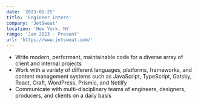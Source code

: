 ```yaml
---
date: '2023-01-25'
title: 'Engineer Intern'
company: 'JetSweat'
location: 'New York, NY'
range: 'Jan 2023 - Present'
url: 'https://www.jetsweat.com/'
---
```


- Write modern, performant, maintainable code for a diverse array of client and internal projects
- Work with a variety of different languages, platforms, frameworks, and content management systems such as JavaScript, TypeScript, Gatsby, React, Craft, WordPress, Prismic, and Netlify
- Communicate with multi-disciplinary teams of engineers, designers, producers, and clients on a daily basis
